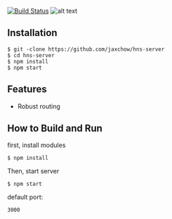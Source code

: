 
[![Build Status](https://travis-ci.org/jaxchow/hns-server.svg?branch=master)](https://travis-ci.org/jaxchow/hns-server) ![alt text](https://david-dm.org/jaxchow/hns-server.svg "Title")

## Installation

```
$ git -clone https://github.com/jaxchow/hns-server
$ cd hns-server
$ npm install
$ npm start
```

## Features
  * Robust routing
 


## How to Build and Run

first,  install modules

```
$ npm install
```
Then, start server
```
$ npm start
```
default port:
```
3000
```
